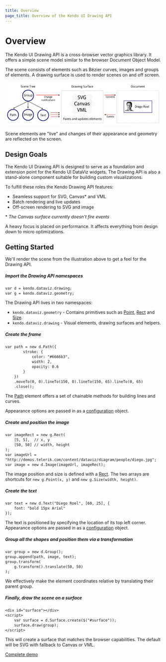 ```yaml
---
title: Overview
page_title: Overview of the Kendo UI Drawing API
---
```


# Overview

The Kendo UI Drawing API is a cross-browser vector graphics library.
It offers a simple scene model similar to the browser Document Object Model.

The scene consists of elements such as Bézier curves, images and groups of elements.
A drawing surface is used to render scenes on and off screen.

![Drawing API Components](images/components.png)

Scene elements are "live" and changes of their appearance and geometry are reflected on the screen.

## Design Goals

The Kendo UI Drawing API is designed to serve as a foundation
and extension point for the Kendo UI DataViz widgets.
The Drawing API is also a stand-alone component suitable
for building custom visualizations.

To fulfill these roles the Kendo Drawing API features:
- Seamless support for SVG, Canvas\* and VML
- Batch rendering and live updates
- Off-screen rendering to SVG and image

\* *The Canvas surface currently doesn't fire events*

A heavy focus is placed on performance.
It affects everything from design down to micro optimizations.

## Getting Started

We'll render the scene from the illustration above to get a feel for the Drawing API.

##### Import the Drawing API namespaces
    var d = kendo.dataviz.drawing;
    var g = kendo.dataviz.geometry;

The Drawing API lives in two namespaces:

- `kendo.dataviz.geometry` - Contains primitives such as [Point](/api/dataviz/geometry/point), [Rect](/api/dataviz/geometry/rect) and [Size](/api/dataviz/geometry/size).
- `kendo.dataviz.drawing` - Visual elements, drawing surfaces and helpers.

##### Create the frame
    var path = new d.Path({
            stroke: {
                color: "#6666b3",
                width: 2,
                opacity: 0.6
            }
        })
        .moveTo(0, 0).lineTo(150, 0).lineTo(150, 65).lineTo(0, 65)
        .close();

The [Path](/api/dataviz/drawing/path) element offers
a set of chainable methods for building lines and curves.

Appearance options are passed in as a [configuration](/api/dataviz/drawing/path#configuration) object.

##### Create and position the image
    var imageRect = new g.Rect(
        [5, 5],  // x, y
        [50, 50] // width, height
    );
    var imageUrl = "http://demos.telerik.com/content/dataviz/diagram/people/diego.jpg";
    var image = new d.Image(imageUrl, imageRect);

The image position and size is defined with a [Rect](/api/dataviz/geometry/rect).
The two arrays are shortcuts for `new g.Point(x, y)` and `new g.Size(width, height)`.

##### Create the text
    var text = new d.Text("Diego Roel", [60, 25], {
        font: "bold 15px Arial"
    });

The text is positioned by specifying the location of its top left corner.
Appearance options are passed in as a [configuration](/api/dataviz/drawing/text#configuration) object.

##### Group all the shapes and position them via a transformation
    var group = new d.Group();
    group.append(path, image, text);
    group.transform(
        g.transform().translate(50, 50)
    );

We effectively make the element coordinates relative by translating their parent group.

##### Finally, draw the scene on a surface
    <div id="surface"></div>
    <script>
        var surface = d.Surface.create($("#surface"));
        surface.draw(group);
    </script>

This will create a surface that matches the browser capabilities.
The default will be SVG with fallback to Canvas or VML.

[Complete demo](http://dojo.telerik.com/IsaM)
